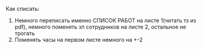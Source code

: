Как списать:
1) Немного переписать именно СПИСОК РАБОТ на листе 1(читать тз из pdf), немного поменять зп сотрудников на листе 2, остальное не трогать
2) Поменять часы на первом листе немного на +-2
